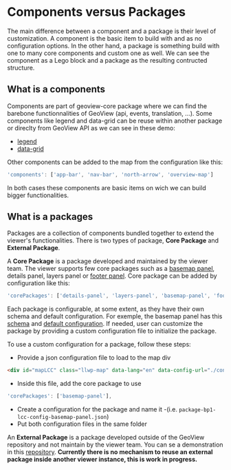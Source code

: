# Components versus Packages
The main difference between a component and a package is their level of customization. A component is the basic item to build with and as no configuration options. In the other hand, a package is something build with one to many core components and custom one as well. We can see the component as a Lego block and a package as the resulting contructed structure.

## What is a components
Components are part of geoview-core package where we can find the barebone functionnalities of GeoView (api, events, translation, ...).
Some components like legend and data-grid can be reuse within another package or direclty from GeoView API as we can see in these demo:
- [legend](https://canadian-geospatial-platform.github.io/geoview/public/legend.html)
- [data-grid](https://canadian-geospatial-platform.github.io/geoview/public/package-footer-panel.html)

Other components can be added to the map from the configuration like this:

```js
'components': ['app-bar', 'nav-bar', 'north-arrow', 'overview-map']
```

In both cases these components are basic items on wich we can build bigger functionalities.


## What is a packages
Packages are a collection of components bundled together to extend the viewer's functionalities. There is two types of package, **Core Package** and **External Package**.

A **Core Package** is a package developed and maintained by the viewer team. The viewer supports few core packages such as a [basemap panel](https://canadian-geospatial-platform.github.io/geoview/public/package-basemap-panel.html), details panel, layers panel or [footer panel](https://canadian-geospatial-platform.github.io/geoview/public/package-footer-panel.html). Core package can be added by configuration like this:

```js
'corePackages': ['details-panel', 'layers-panel', 'basemap-panel', 'footer-panel'],
```

Each package is configurable, at some extent, as they have their own schema and default configuration. For exemple, the basemap panel has this [schema](https://github.com/Canadian-Geospatial-Platform/geoview/blob/develop/packages/geoview-basemap-panel/schema.json) and [default configuration](https://github.com/Canadian-Geospatial-Platform/geoview/blob/develop/packages/geoview-basemap-panel/default-config-basemap-panel.json). If needed, user can customize the package by providing a custom configuration file to initialize the package.

To use a custom configuration for a package, follow these steps:
- Provide a json configuration file to load to the map div
```html
<div id="mapLCC" class="llwp-map" data-lang="en" data-config-url="./configs/package-bp1-lcc-config.json"></div>
```
- Inside this file, add the core package to use
```js
'corePackages': ['basemap-panel'],
```
- Create a configuration for the package and name it <config-file-name>-<package-name>(i.e.  `package-bp1-lcc-config-basemap-panel.json`)
- Put both configuration files in the same folder

An **External Package** is a package developed outside of the GeoView repository and not maintain by the viewer team. You can se a demonstration in this [repository](https://github.com/Canadian-Geospatial-Platform/geoview-ce-demo).
**Currently there is no mechanism to reuse an external package inside another viewer instance, this is work in progress.**
